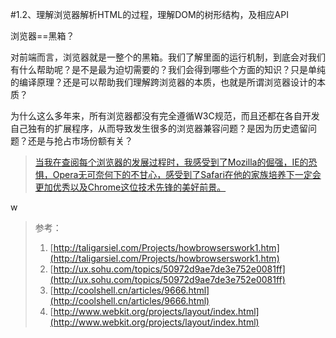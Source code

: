 #1.2、理解浏览器解析HTML的过程，理解DOM的树形结构，及相应API

浏览器==黑箱？

对前端而言，浏览器就是一整个的黑箱。我们了解里面的运行机制，到底会对我们有什么帮助呢？是不是最为迫切需要的？我们会得到哪些个方面的知识？只是单纯的编译原理？还是可以帮助我们理解跨浏览器的本质，也就是所谓浏览器设计的本质？

为什么这么多年来，所有浏览器都没有完全遵循W3C规范，而且还都在各自开发自己独有的扩展程序，从而导致发生很多的浏览器兼容问题？是因为历史遗留问题？还是与抢占市场份额有关？

> [当我在查阅每个浏览器的发展过程时，我感受到了Mozilla的倔强，IE的恐惧，Opera无可奈何下的不甘心，感受到了Safari在他的家族培养下一定会更加优秀以及Chrome这位技术先锋的美好前景。](http://www.jianshu.com/p/df97d3b866d5)

w

> 参考：
> 
> 1. [http://taligarsiel.com/Projects/howbrowserswork1.htm](http://taligarsiel.com/Projects/howbrowserswork1.htm)
> 2. [http://ux.sohu.com/topics/50972d9ae7de3e752e0081ff](http://ux.sohu.com/topics/50972d9ae7de3e752e0081ff)
> 3. [http://coolshell.cn/articles/9666.html](http://coolshell.cn/articles/9666.html)
> 4. [http://www.webkit.org/projects/layout/index.html](http://www.webkit.org/projects/layout/index.html)